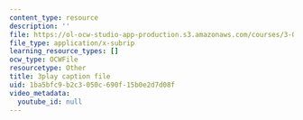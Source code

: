 ```yaml
---
content_type: resource
description: ''
file: https://ol-ocw-studio-app-production.s3.amazonaws.com/courses/3-091-introduction-to-solid-state-chemistry-fall-2018/1ba5bfc9b2c3050c690f15b0e2d7d08f_gUrBP6ei4fs.srt
file_type: application/x-subrip
learning_resource_types: []
ocw_type: OCWFile
resourcetype: Other
title: 3play caption file
uid: 1ba5bfc9-b2c3-050c-690f-15b0e2d7d08f
video_metadata:
  youtube_id: null
---
```

